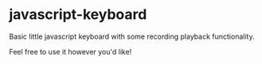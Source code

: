 ﻿# javascript-keyboard

Basic little javascript keyboard with some recording playback functionality. 

Feel free to use it however you'd like!

